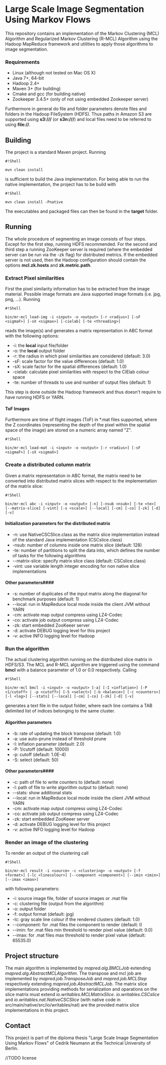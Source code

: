 # Large Scale Image Segmentation Using Markov Flows #

This repository contains an implementation of the Markov Clustering (MCL) Algorithm and Regularized Markov Clustering (R-MCL) Algorithm using the Hadoop MapReduce framework and utilities to apply those algorithms to image segmentation.

### Requirements ###

* Linux (although not tested on Mac OS X)
* Java 7+, 64-bit
* Hadoop 2.4+
* Maven 3+ (for building)
* Cmake and gcc (for building native)
* Zookeeper 3.4.5+ (only of not using embedded Zookeeper server)

Furthermore in general do file and folder parameters denote files and folders in the Hadoop FileSystem (HDFS). Thus paths in Amazon S3 are supported using **s3://<bucket>/<key>** (or **s3n://<bucket>/<key>**) and local files need to be referred to using **file://<path>**.

## Building ##

The project is a standard Maven project. Running
```
#!Shell

mvn clean install
```
is sufficient to build the Java implementation. For being able to run the native implementation, the project has to be build with
```
#!Shell

mvn clean install -Pnative
```

The executables and packaged files can then be found in the **target** folder.

## Running ##
The whole procedure of segmenting an image consists of four steps. Except for the first step, running HDFS recommended. For the second and third step a running ZooKeeper server is required (where the embedded server can be run via the -zk flag) for distributed metrics. If the embedded server is not used, then the Hadoop configuration should contain the options **mcl.zk.hosts** and **zk.metric.path**.

### Extract Pixel similarities ###
First the pixel similarity information has to be extracted from the image material. Possible image formats are Java supported image formats (i.e. jpg, png, ...). Running
```
#!Shell

bin/mr-mcl load-img -i <input> -o <output> [-r <radius>] [-sF <sigmaF>] [-sX <sigmax>] [-cielab] [-te <threading>]
```
reads the image(s) and generates a matrix representation in ABC format with the following options:

* -i: the **local** input file/folder
* -o: the **local** output folder
* -r: the radius in which pixel similarities are considered (default: 3.0)
* -sF: scale factor for the value differences (default: 1.0)
* -sX: scale factor for the spatial differences (default: 1.0)
* -cielab: calculate pixel similarities with respect to the CIElab colour space
* -te: number of threads to use and number of output files (default: 1)

This step is done outside the Hadoop framework and thus doesn't require to have running HDFS or YARN.

#### ToF Images ####
Furthermore are time of flight images (ToF) in *.mat files supported, where the Z coordinates (representing the depth of the pixel within the spatial space of the image) are stored on a numeric array named "Z".
```
#!Shell

bin/mr-mcl load-mat -i <input> -o <output> [-r <radius>] [-sF <sigmaF>] [-sX <sigmaX>]
```

### Create a distributed column matrix ###
Given a matrix representation in ABC format, the matrix need to be converted into distributed matrix slices with respect to the implementation of the matrix slice:

```
#!Shell

bin/mr-mcl abc -i <input> -o <output> [-n] [-nsub <nsub>] [-te <te>] [--matrix-slice] [-vint] [-s <scale>] [--local] [-cm] [-co] [-zk] [-d] [-v]
```

#### Initialization parameters for the distributed matrix ####
* -n: use NativeCSCSlice.class as the matrix slice implementation instead of the standard Java implementation (CSCslice.class)
* -nsub: number of columns inside one matrix slice (default: 128)
* -te: number of partitions to split the data into, which defines the number of tasks for the following algorithms
* --matrix-slice: specify matrix slice class (default: CSCslice.class)
* -vint: use variable length integer encoding for non native slice implementations

#### Other parameters####
* -s: number of duplicates of the input matrix along the diagonal for benchmark purposes (default: 1)
* --local: run in MapReduce local mode inside the client JVM without YARN
* -cm: activate map output compress using LZ4-Codec
* -co: activate job output compress using LZ4-Codec
* -zk: start embedded ZooKeeer server
* -d: activate DEBUG logging level for this project
* -v: active INFO logging level for Hadoop

### Run the algorithm ###
The actual clustering algorithm running on the distributed slice matrix in HDFS/S3. The MCL and R-MCL algorithm are triggered using the command **bmcl** with a balance parameter of 1.0 or 0.0 respectively. Calling
```
#!Shell

bin/mr-mcl bmcl -i <input> -o <output> [-a] [-I <inflation>] [-P <1/cutoff> | -p <cutoff>] [-S <select>] [-b <balance>] [-c <counters>] [-l <log>] [--stats] [--local] [-cm] [-co] [-zk] [-d] [-v]
```
generates a text file in the output folder, where each line contains a TAB delimited list of indices belonging to the same cluster.

#### Algorithm parameters ####
* -b: rate of updating the block transpose (default: 1.0)
* -a: use auto-prune instead of threshold prune
* -I: inflation parameter (default: 2.0)
* -P: 1/cutoff (default: 10000)
* -p: cutoff (default: 1.0E-4)
* -S: select (default: 50)

#### Other parameters####
* -c: path of file to write counters to (default: none)
* -l: path of file to write algorithm output to (default: none)
* --stats: show additional stats
* --local: run in MapReduce local mode inside the client JVM without YARN
* -cm: activate map output compress using LZ4-Codec
* -co: activate job output compress using LZ4-Codec
* -zk: start embedded ZooKeeer server
* -d: activate DEBUG logging level for this project
* -v: active INFO logging level for Hadoop

### Render an image of the clustering ###
To render an output of the clustering call
```
#!Shell

bin/mr-mcl result -i <source> -c <clustering> -o <output> [-f <format>] [-lc <linecolour>] [--component <component>] [--imin <imin>] [--imax <imax>]
```
with following parameters:

* -i: source image file, folder of source images or .mat file
* -c: clustering file (output from the algorithm)
* -o: output folder
* -f: output format (default: jpg)
* -lc: gray scale line colour if the rendered clusters (default: 1.0)
* --component: for .mat files the component to render (default: I)
* --imin: for .mat files min threshold to render pixel value (default: 0.0)
* --imax: for .mat files max threshold to render pixel value (default: 65535.0)

## Project structure ##

The main algorithm is implemented by *mapred.alg.BMCLJob* extending *mapred.alg.AbstractMCLAlgorithm*.
The transpose and mcl job are implemented by *mapred.job.TransposeJob* and *mapred.job.MCLStep* respectively extending *mapred.job.AbstractMCLJob*.
The matrix slice implementations providing methods for serialization and oparations on the slice matrix must extend *io.writables.MCLMatrixSlice*. *io.writables.CSCslice* and *io.writables.nat.NativeCSCSlice* (with native code in src/main/native/src/io/writables/nat) are the provided matrix slice implementations in this project.

## Contact ##

This project is part of the diploma thesis "Large Scale Image Segmentation Using Markov Flows" of Cedrik Neumann at the Technical University of Berlin.

//TODO license
